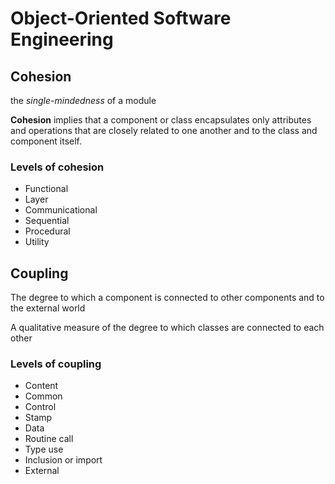 # Object-Oriented Software Engineering

## Cohesion

the _single-mindedness_ of a module

**Cohesion** implies that a component or class encapsulates only attributes and operations that are closely related to one another and to the class and component itself.

### Levels of cohesion

- Functional
- Layer
- Communicational
- Sequential
- Procedural
- Utility

## Coupling

The degree to which a component is connected to other components and to the external world

A qualitative measure of the degree to which classes are connected to each other

### Levels of coupling

- Content
- Common
- Control
- Stamp
- Data
- Routine call
- Type use
- Inclusion or import
- External
